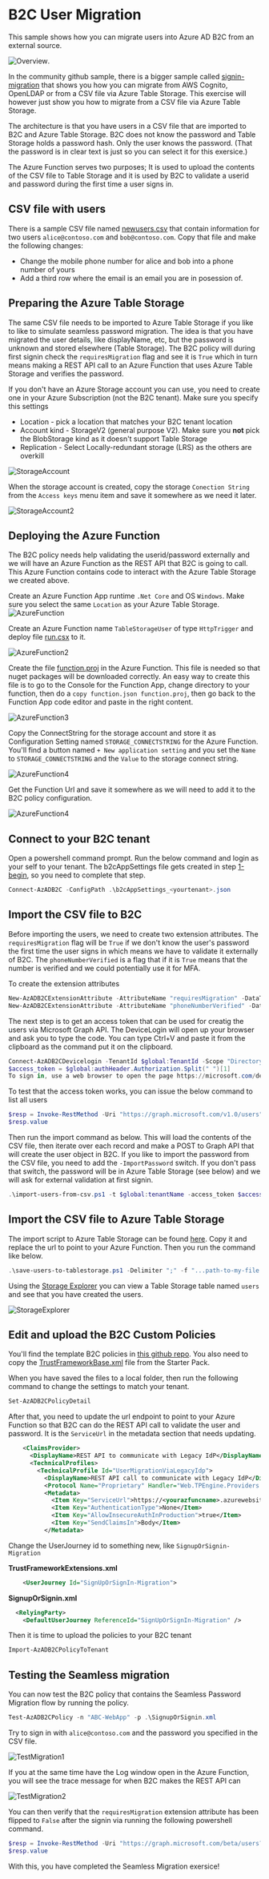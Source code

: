 # B2C User Migration

This sample shows how you can migrate users into Azure AD B2C from an external source.

![Overview](/media/migration-overview.png).

In the community github sample, there is a bigger sample called [signin-migration](https://github.com/azure-ad-b2c/samples/tree/master/policies/signin-migration) that shows you how you can migrate from AWS Cognito, OpenLDAP or from a CSV file via Azure Table Storage. This exercise will however just show you how to migrate from a CSV file via Azure Table Storage.

The architecture is that you have users in a CSV file that are imported to B2C and Azure Table Storage. B2C does not know the password and Table Storage holds a password hash. Only the user knows the password. (That the password is in clear text is just so you can select it for this exersice.)

The Azure Function serves two purposes; It is used to upload the contents of the CSV file to Table Storage and it is used by B2C to validate a userid and password during the first time a user signs in.

## CSV file with users

There is a sample CSV file named [newusers.csv](https://github.com/azure-ad-b2c/samples/blob/master/policies/signin-migration/table/scripts/newusers.csv) that contain information for two users `alice@contoso.com` and `bob@contoso.com`. Copy that file and make the following changes:

- Change the mobile phone number for alice and bob into a phone number of yours
- Add a third row where the email is an email you are in posession of. 

## Preparing the Azure Table Storage

The same CSV file needs to be imported to Azure Table Storage if you like to like to simulate seamless password migration. The idea is that you have migrated the user details, like displayName, etc, but the password is unknown and stored elsewhere (Table Storage). The B2C policy will during first signin check the `requiresMigration` flag and see it is `True` which in turn means making a REST API call to an Azure Function that uses Azure Table Storage and verifies the password.
 
If you don't have an Azure Storage account you can use, you need to create one in your Azure Subscription (not the B2C tenant). Make sure you specify this settings

- Location - pick a location that matches your B2C tenant location
- Account kind - StorageV2 (general purpose V2). Make sure you **not** pick the BlobStorage kind as it doesn't support Table Storage
- Replication - Select Locally-redundant storage (LRS) as the others are overkill

![StorageAccount](/media/StorageAccount1.png)

When the storage account is created, copy the storage `Conection String` from the `Access keys` menu item and save it somewhere as we need it later.

![StorageAccount2](/media/StorageAccount2.png)
 
## Deploying the Azure Function

The B2C policy needs help validating the userid/password externally and we will have an Azure Function as the REST API that B2C is going to call. This Azure Function contains code to interact with the Azure Table Storage we created above.

Create an Azure Function App runtime `.Net Core` and OS `Windows`. Make sure you select the same `Location` as your Azure Table Storage. 
![AzureFunction](/media/AzureFunction1.png)

Create an Azure Function name `TableStorageUser` of type `HttpTrigger` and deploy file [run.csx](https://github.com/azure-ad-b2c/samples/blob/master/policies/signin-migration/table/source-code/run.csx) to it.

![AzureFunction2](/media/AzureFunction2.png)

Create the file [function.proj](https://github.com/azure-ad-b2c/samples/blob/master/policies/signin-migration/table/source-code/function.proj) in the Azure Function. This file is needed so that nuget packages will be downloaded correctly. An easy way to create this file is to go to the Console for the Function App, change directory to your function, then do a `copy function.json function.proj`, then go back to the Function App code editor and paste in the right content.  

![AzureFunction3](/media/AzureFunction3.png)

Copy the ConnectString for the storage account and store it as Configuration Setting named `STORAGE_CONNECTSTRING` for the Azure Function. You'll find a button named `+ New application setting` and you set the `Name` to `STORAGE_CONNECTSTRING` and the `Value` to the storage connect string.

![AzureFunction4](/media/AzureFunction4.png)

Get the Function Url and save it somewhere as we will need to add it to the B2C policy configuration.

![AzureFunction4](/media/AzureFunction5.png)

## Connect to your B2C tenant

Open a powershell command prompt. Run the below command and login as your self to your tenant. The b2cAppSettings file gets created in step [1-begin](/1-begin), so you need to complete that step.

```powershell
Connect-AzADB2C -ConfigPath .\b2cAppSettings_<yourtenant>.json
```

## Import the CSV file to B2C

Before importing the users, we need to create two extension attributes. The `requiresMigration` flag will be `True` if we don't know the user's password the first time the user signs in which means we have to validate it externally of B2C. The `phoneNumberVerified` is a flag that if it is `True` means that the number is verified and we could potentially use it for MFA.  

To create the extension attributes

```powershell
New-AzADB2CExtensionAttribute -AttributeName "requiresMigration" -DataType "Boolean"
New-AzADB2CExtensionAttribute -AttributeName "phoneNumberVerified" -DataType "Boolean"
```

The next step is to get an access token that can be used for creatig the users via Microsoft Graph API. The DeviceLogin will open up your browser and ask you to type the code. You can type Ctrl+V and paste it from the clipboard as the command put it on the clipboard.

```powershell
Connect-AzADB2CDevicelogin -TenantId $global:TenantId -Scope "Directory.ReadWrite.All"
$access_token = $global:authHeader.Authorization.Split(" ")[1]
To sign in, use a web browser to open the page https://microsoft.com/devicelogin and enter the code C2SDABRH4 to authenticate.
```

To test that the access token works, you can issue the below command to list all users

```powershell
$resp = Invoke-RestMethod -Uri "https://graph.microsoft.com/v1.0/users" -Headers $global:authHeader -Method "GET" -ContentType "application/json"
$resp.value
```
Then run the import command as below. This will load the contents of the CSV file, then iterate over each record and make a POST to Graph API that will create the user object in B2C. If you like to import the password from the CSV file, you need to add the `-ImportPassword` switch. If you don't pass that switch, the password will be in Azure Table Storage (see below) and we will ask for external validation at first signin.

```powershell
.\import-users-from-csv.ps1 -t $global:tenantName -access_token $access_token -Delimiter ";" -f "...path-to-my-file...\newusers.csv"
```

## Import the CSV file to Azure Table Storage

The import script to Azure Table Storage can be found [here](https://github.com/azure-ad-b2c/samples/blob/master/policies/signin-migration/table/scripts/save-users-to-tablestorage.ps1). Copy it and replace the url to point to your Azure Function. Then you run the command like below.

```powershell
.\save-users-to-tablestorage.ps1 -Delimiter ";" -f "...path-to-my-file...\newusers.csv"
```

Using the [Storage Explorer](https://azure.microsoft.com/en-us/features/storage-explorer/) you can view a Table Storage table named `users` and see that you have created the users. 

![StorageExplorer](/media/StorageExplorer.png)

## Edit and upload the B2C Custom Policies

You'll find the template B2C policies in [this github repo](https://github.com/azure-ad-b2c/samples/tree/master/policies/signin-migration/b2c/policy). You also need to copy the [TrustFrameworkBase.xml](https://github.com/Azure-Samples/active-directory-b2c-custom-policy-starterpack/blob/master/SocialAndLocalAccountsWithMfa/TrustFrameworkBase.xml) file from the Starter Pack.

When you have saved the files to a local folder, then run the following command to change the settings to match your tenant.

```powershell
Set-AzADB2CPolicyDetail
```

After that, you need to update the url endpoint to point to your Azure Function so that B2C can do the REST API call to validate the user and password. It is the `ServiceUrl` in the metadata section that needs updating.

```xml
    <ClaimsProvider>
      <DisplayName>REST API to communicate with Legacy IdP</DisplayName>
      <TechnicalProfiles>
        <TechnicalProfile Id="UserMigrationViaLegacyIdp">
          <DisplayName>REST API call to communicate with Legacy IdP</DisplayName>
          <Protocol Name="Proprietary" Handler="Web.TPEngine.Providers.RestfulProvider, Web.TPEngine, Version=1.0.0.0, Culture=neutral, PublicKeyToken=null" />
          <Metadata>
            <Item Key="ServiceUrl">https://<yourazfuncname>.azurewebsites.net/api/TableStorageUser?code=...your code...</Item>
            <Item Key="AuthenticationType">None</Item>
            <Item Key="AllowInsecureAuthInProduction">true</Item>
            <Item Key="SendClaimsIn">Body</Item>
          </Metadata>
```

Change the UserJourney id to something new, like `SignupOrSignin-Migration`

**TrustFrameworkExtensions.xml**
```xml
    <UserJourney Id="SignUpOrSignIn-Migration">
```
**SignupOrSignin.xml**
```xml
  <RelyingParty>
    <DefaultUserJourney ReferenceId="SignUpOrSignIn-Migration" />
```

Then it is time to upload the policies to your B2C tenant
```powershell
Import-AzADB2CPolicyToTenant
```

## Testing the Seamless migration

You can now test the B2C policy that contains the Seamless Password Migration flow by running the policy.
 
```powershell
Test-AzADB2CPolicy -n "ABC-WebApp" -p .\SignupOrSignin.xml
```

Try to sign in with `alice@contoso.com` and the password you specified in the CSV file.

![TestMigration1](/media/TestMigration1.png)

If you at the same time have the Log window open in the Azure Function, you will see the trace message for when B2C makes the REST API can

![TestMigration2](/media/TestMigration2.png)

You can then verify that the `requiresMigration` extension attribute has been flipped to `False` after the signin via running the following powershell command.

```powershell
$resp = Invoke-RestMethod -Uri "https://graph.microsoft.com/beta/users?$filter=givenname eq 'alice" -Headers $global:authHeader -Method "GET" -ContentType "application/json"
$resp.value
```

With this, you have completed the Seamless Migration exersice!
